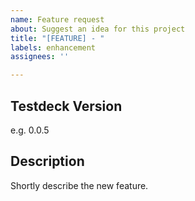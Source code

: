 ```yaml
---
name: Feature request
about: Suggest an idea for this project
title: "[FEATURE] - "
labels: enhancement
assignees: ''

---
```


## Testdeck Version

e.g. 0.0.5

## Description

Shortly describe the new feature.
